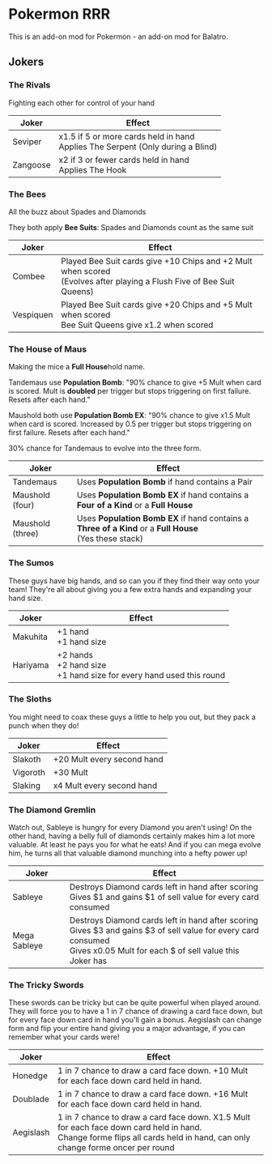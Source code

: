 # Pokermon RRR
This is an add-on mod for Pokermon - an add-on mod for Balatro.

## Jokers

### The Rivals

Fighting each other for control of your hand

| Joker | Effect |
| ------ | ------ |
| Seviper | x1.5 if 5 or more cards held in hand<br/>Applies The Serpent (Only during a Blind) |
| Zangoose | x2 if 3 or fewer cards held in hand<br/>Applies The Hook |

### The Bees

All the buzz about Spades and Diamonds

They both apply
**Bee Suits**: Spades and Diamonds count as the same suit

| Joker | Effect |
| ------ | ------ |
| Combee | Played Bee Suit cards give +10 Chips and +2 Mult when scored<br/>(Evolves after playing a Flush Five of Bee Suit Queens) |
| Vespiquen | Played Bee Suit cards give +20 Chips and +5 Mult when scored<br/>Bee Suit Queens give x1.2 when scored |


### The House of Maus

Making the mice a **Full House**hold name. 

Tandemaus use **Population Bomb**: "90% chance to give +5 Mult when card is scored. Mult is **doubled** per trigger but stops triggering on first failure. Resets after each hand."

Maushold both use **Population Bomb EX**: "90% chance to give x1.5 Mult when card is scored. Increased by 0.5 per trigger but stops triggering on first failure. Resets after each hand."

30% chance for Tandemaus to evolve into the three form.

| Joker | Effect |
| ------ | ------ |
| Tandemaus | Uses **Population Bomb** if hand contains a Pair |
| Maushold (four) | Uses **Population Bomb EX** if hand contains a **Four of a Kind** or a **Full House** |
| Maushold (three) | Uses **Population Bomb EX** if hand contains a **Three of a Kind** or a **Full House** <br/>(Yes these stack) |

### The Sumos

These guys have big hands, and so can you if they find their way onto your team! They're all about giving you a few extra hands and expanding your hand size.

| Joker | Effect |
| ------ | ------ |
| Makuhita | +1 hand <br/>+1 hand size |
| Hariyama | +2 hands <br/>+2 hand size<br/>+1 hand size for every hand used this round |

### The Sloths

You might need to coax these guys a little to help you out, but they pack a punch when they do!

| Joker | Effect |
| ------ | ------ |
| Slakoth | +20 Mult every second hand |
| Vigoroth | +30 Mult|
| Slaking | x4 Mult every second hand |

### The Diamond Gremlin

Watch out, Sableye is hungry for every Diamond you aren't using! On the other hand, having a belly full of diamonds certainly makes him a lot more valuable. At least he pays you for what he eats!
And if you can mega evolve him, he turns all that valuable diamond munching into a hefty power up!

| Joker | Effect |
| ------ | ------ |
| Sableye | Destroys Diamond cards left in hand after scoring <br/>Gives $1 and gains $1 of sell value for every card consumed |
| Mega Sableye | Destroys Diamond cards left in hand after scoring <br/> Gives \$3 and gains \$3 of sell value for every card consumed <br/> Gives x0.05 Mult for each \$ of sell value this Joker has |

### The Tricky Swords

These swords can be tricky but can be quite powerful when played around. They will force you to have a 1 in 7 chance of drawing a card face down, but for every face down card in hand you'll gain a bonus.
Aegislash can change form and flip your entire hand giving you a major advantage, if you can remember what your cards were!

| Joker | Effect |
| ------ | ------ |
| Honedge | 1 in 7 chance to draw a card face down. +10 Mult for each face down card held in hand. |
| Doublade | 1 in 7 chance to draw a card face down. +16 Mult for each face down card held in hand. |
| Aegislash | 1 in 7 chance to draw a card face down. X1.5 Mult for each face down card held in hand. <br/> Change forme flips all cards held in hand, can only change forme oncer per round |